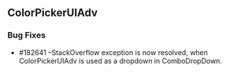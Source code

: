 ## ColorPickerUIAdv

### Bug Fixes

* \#182641 –StackOverflow exception is now resolved, when ColorPickerUIAdv is used as a dropdown in ComboDropDown.